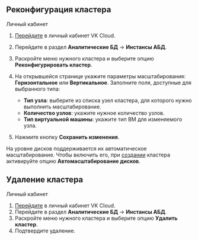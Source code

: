 ## Реконфигурация кластера

<tabs>
<tablist>
<tab>Личный кабинет</tab>
</tablist>
<tabpanel>

1. [Перейдите](https://mcs.mail.ru/app/) в личный кабинет VK Cloud.
1. Перейдите в раздел **Аналитические БД** → **Инстансы АБД**.
1. Раскройте меню нужного кластера и выберите опцию **Реконфигурировать кластер**.
1. На открывшейся странице укажите параметры масштабирования: **Горизонтальное** или **Вертикальное**. Заполните поля, доступные для выбранного типа:

   - **Тип узла**: выберите из списка узел кластера, для которого нужно выполнить масштабирование.
   - **Количество узлов**: укажите нужное количество узлов.
   - **Тип виртуальной машины**: укажите тип ВМ для изменяемого узла.

1. Нажмите кнопку **Сохранить изменения**.

</tabpanel>
</tabs>

<info>

На уровне дисков поддерживается их автоматическое масштабирование. Чтобы включить его, при [создании](../../adb-start/create-adb/) кластера активируйте опцию **Автомасштабирование дисков**.

</info>

## Удаление кластера

<tabs>
<tablist>
<tab>Личный кабинет</tab>
</tablist>
<tabpanel>

1. [Перейдите](https://mcs.mail.ru/app/) в личный кабинет VK Cloud.
1. Перейдите в раздел **Аналитические БД** → **Инстансы АБД**.
1. Раскройте меню нужного кластера и выберите опцию **Удалить кластер**.
1. Подтвердите удаление.

</tabpanel>
</tabs>
